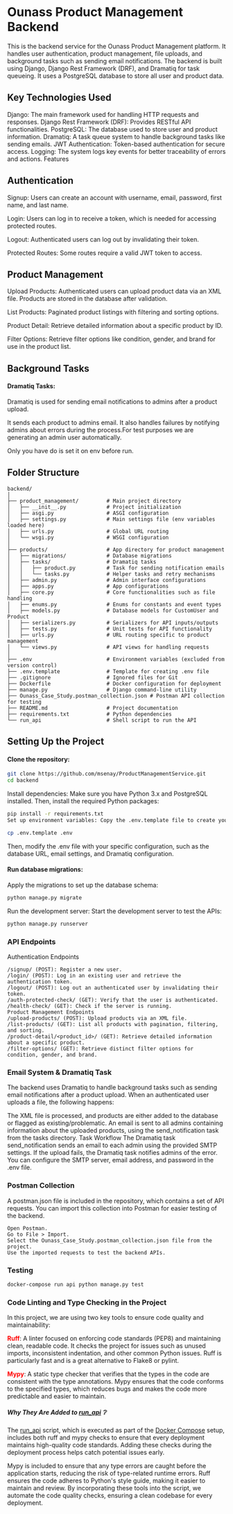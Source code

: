 # Ounass Product Management Backend

This is the backend service for the Ounass Product Management platform. It handles user authentication, product management, file uploads, and background tasks such as sending email notifications. The backend is built using Django, Django Rest Framework (DRF), and Dramatiq for task queueing. It uses a PostgreSQL database to store all user and product data.

## Key Technologies Used

Django: The main framework used for handling HTTP requests and responses.
Django Rest Framework (DRF): Provides RESTful API functionalities.
PostgreSQL: The database used to store user and product information.
Dramatiq: A task queue system to handle background tasks like sending emails.
JWT Authentication: Token-based authentication for secure access.
Logging: The system logs key events for better traceability of errors and actions.
Features

## Authentication
<p>Signup: Users can create an account with username, email, password, first name, and last name.</p>
<p>Login: Users can log in to receive a token, which is needed for accessing protected routes.</p>
<p>Logout: Authenticated users can log out by invalidating their token.</p>
<p>Protected Routes: Some routes require a valid JWT token to access.</p>

## Product Management
<p>Upload Products: Authenticated users can upload product data via an XML file. Products are stored in the database after validation.</p>
<p>List Products: Paginated product listings with filtering and sorting options.</p>
<p>Product Detail: Retrieve detailed information about a specific product by ID.</p>
<p>Filter Options: Retrieve filter options like condition, gender, and brand for use in the product list.</p>

## Background Tasks
#### Dramatiq Tasks: 

<p>Dramatiq is used for sending email notifications to admins after a product upload. </p>
<p>It sends each product to admins email. It also handles failures by notifying admins about errors during the process.For test purposes we are generating an admin user automatically. </p>
<p>Only you have do is set it on env before run.</p>


## Folder Structure

```text
backend/
│
├── product_management/         # Main project directory
│   ├── __init__.py             # Project initialization
│   ├── asgi.py                 # ASGI configuration
│   ├── settings.py             # Main settings file (env variables loaded here)
│   ├── urls.py                 # Global URL routing
│   └── wsgi.py                 # WSGI configuration
│
├── products/                   # App directory for product management
│   ├── migrations/             # Database migrations
│   ├── tasks/                  # Dramatiq tasks
│   │   ├── product.py          # Task for sending notification emails
│   │   └── tasks.py            # Helper tasks and retry mechanisms
│   ├── admin.py                # Admin interface configurations
│   ├── apps.py                 # App configurations
│   ├── core.py                 # Core functionalities such as file handling
│   ├── enums.py                # Enums for constants and event types
│   ├── models.py               # Database models for CustomUser and Product
│   ├── serializers.py          # Serializers for API inputs/outputs
│   ├── tests.py                # Unit tests for API functionality
│   ├── urls.py                 # URL routing specific to product management
│   └── views.py                # API views for handling requests
│
├── .env                        # Environment variables (excluded from version control)
├── .env.template               # Template for creating .env file
├── .gitignore                  # Ignored files for Git
├── Dockerfile                  # Docker configuration for deployment
├── manage.py                   # Django command-line utility
├── Ounass_Case_Study.postman_collection.json # Postman API collection for testing
├── README.md                   # Project documentation
├── requirements.txt            # Python dependencies
└── run_api                     # Shell script to run the API
```

## Setting Up the Project

#### Clone the repository:
```bash
git clone https://github.com/msenay/ProductManagementService.git
cd backend
```
Install dependencies: Make sure you have Python 3.x and PostgreSQL installed. Then, install the required Python packages:
```bash
pip install -r requirements.txt
Set up environment variables: Copy the .env.template file to create your own .env file:
```
```bash
cp .env.template .env
```
Then, modify the .env file with your specific configuration, such as the database URL, email settings, and Dramatiq configuration.

#### Run database migrations: 
Apply the migrations to set up the database schema:
```bash
python manage.py migrate
```
Run the development server: Start the development server to test the APIs:
```bash
python manage.py runserver
```
### API Endpoints

Authentication Endpoints
```text
/signup/ (POST): Register a new user.
/login/ (POST): Log in an existing user and retrieve the authentication token.
/logout/ (POST): Log out an authenticated user by invalidating their token.
/auth-protected-check/ (GET): Verify that the user is authenticated.
/health-check/ (GET): Check if the server is running.
Product Management Endpoints
/upload-products/ (POST): Upload products via an XML file.
/list-products/ (GET): List all products with pagination, filtering, and sorting.
/product-detail/<product_id>/ (GET): Retrieve detailed information about a specific product.
/filter-options/ (GET): Retrieve distinct filter options for condition, gender, and brand.
```
### Email System & Dramatiq Task

The backend uses Dramatiq to handle background tasks such as sending email notifications after a product upload. When an authenticated user uploads a file, the following happens:

The XML file is processed, and products are either added to the database or flagged as existing/problematic.
An email is sent to all admins containing information about the uploaded products, using the send_notification task from the tasks directory.
Task Workflow
The Dramatiq task send_notification sends an email to each admin using the provided SMTP settings.
If the upload fails, the Dramatiq task notifies admins of the error.
You can configure the SMTP server, email address, and password in the .env file.

### Postman Collection

A postman.json file is included in the repository, which contains a set of API requests. You can import this collection into Postman for easier testing of the backend.
```text
Open Postman.
Go to File > Import.
Select the Ounass_Case_Study.postman_collection.json file from the project.
Use the imported requests to test the backend APIs.
```

### Testing
```bash
docker-compose run api python manage.py test
```

### Code Linting and Type Checking in the Project
In this project, we are using two key tools to ensure code quality and maintainability:

<b style="color:red;">Ruff</b>: A linter focused on enforcing code standards (PEP8) and maintaining clean, readable code. It checks the project for issues such as unused imports, inconsistent indentation, and other common Python issues. Ruff is particularly fast and is a great alternative to Flake8 or pylint.

<b style="color:red;">Mypy</b>: A static type checker that verifies that the types in the code are consistent with the type annotations. Mypy ensures that the code conforms to the specified types, which reduces bugs and makes the code more predictable and easier to maintain.

##### Why They Are Added to [run_api](run_api) ❔

The [run_api](run_api) script, which is executed as part of the [Docker Compose](../docker-compose.yml) setup, includes both ruff and mypy checks to ensure that every deployment maintains high-quality code standards. Adding these checks during the deployment process helps catch potential issues early.

Mypy is included to ensure that any type errors are caught before the application starts, reducing the risk of type-related runtime errors.
Ruff ensures the code adheres to Python's style guide, making it easier to maintain and review.
By incorporating these tools into the script, we automate the code quality checks, ensuring a clean codebase for every deployment.
